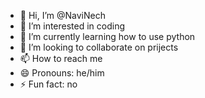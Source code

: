 - 👋 Hi, I’m @NaviNech
- 👀 I’m interested in coding
- 🌱 I’m currently learning how to use python
- 💞️ I’m looking to collaborate on prijects
- 📫 How to reach me 
- 😄 Pronouns: he/him
- ⚡ Fun fact: no

<!---
NaviNech/NaviNech is a ✨ special ✨ repository because its `README.md` (this file) appears on your GitHub profile.
You can click the Preview link to take a look at your changes.
--->
